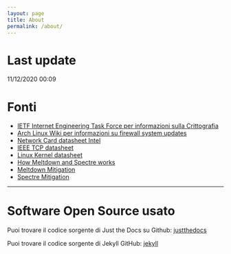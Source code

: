 ```yaml
---
layout: page
title: About
permalink: /about/
---
```


# Last update
11/12/2020 00:09

# Fonti

* [IETF Internet Engineering Task Force per informazioni sulla Crittografia](https://tools.ietf.org/html/rfc8221)
* [Arch Linux Wiki per informazioni su firewall system updates](https://wiki.archlinux.org/index.php/firewall)
* [Network Card datasheet Intel](https://www.intel.ru/content/www/ru/ru/design/products-and-solutions/networking-and-io/ethernet-controller-i210-i211/technical-library.html?grouping=EMT_Content%20Type&sort=title:asc)
* [IEEE TCP datasheet](https://tools.ietf.org/html/rfc1180)
* [Linux Kernel datasheet](https://www.kernel.org/doc/html/latest/)
* [How Meltdown and Spectre works](https://spectrum.ieee.org/computing/hardware/how-the-spectre-and-meltdown-hacks-really-worked)
* [Meltdown Mitigation](https://meltdownattack.com/meltdown.pdf)
* [Spectre Mitigation](https://spectreattack.com/spectre.pdf)

---

# Software Open Source usato
Puoi trovare il codice sorgente di Just the Docs su Github:
[justthedocs](https://github.com/pmarsceill/just-the-docs)

Puoi trovare il codice sorgente di Jekyll GitHub:
[jekyll](https://github.com/jekyll/jekyll)
